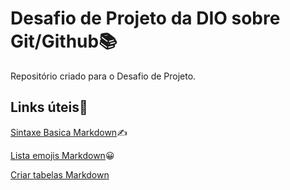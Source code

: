 # Desafio de Projeto da DIO sobre Git/Github📚
Repositório criado para o Desafio de Projeto.

## Links úteis🔗
[Sintaxe Basica Markdown](https://www.markdownguide.org/)✍️

[Lista emojis Markdown](https://emojipedia.org/)😀

[Criar tabelas Markdown](https://www.tablesgenerator.com/markdown_tables)
